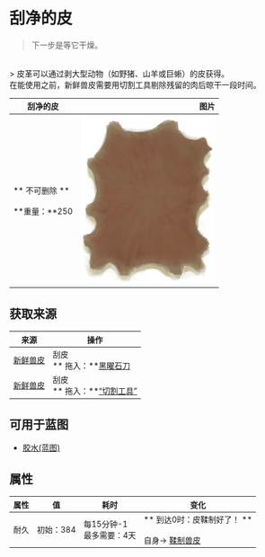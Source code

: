 # 刮净的皮  
> 下一步是等它干燥。  
<br>  
> 皮革可以通过剥大型动物（如野猪、山羊或巨蜥）的皮获得。<br>在能使用之前，新鲜兽皮需要用切割工具剔除残留的肉后晾干一段时间。  
  
  刮净的皮  |   图片   
 ----  |  ----:   
 ** 不可删除 **<br><br>**重量：**250  |  <img decoding="async" src="Sprite/HideFleshed.png" href="a.md" style="max-width:300px;max-height:300px;">   
  
## 获取来源  
来源  |  操作  
----  |  ----  
[新鲜兽皮](SkinFresh.md)  |  刮皮<br>** 拖入：**[黑曜石刀](KnifeObsidian.md)  
[新鲜兽皮](SkinFresh.md)  |  刮皮<br>** 拖入：**[“切割工具”](tag_Cutter.md)  
## 可用于蓝图  
- [胶水(蓝图)](Bp_Glue.md)  
  
  
## 属性   
属性  |  值  |  耗时  |  变化  
----  |  ----  |  ----  |  ----  
耐久  |  初始：384  |  每15分钟-1<br>最多需要：4天  |  ** 到达0时：皮鞣制好了！ **<br><br>自身→ [鞣制兽皮](CuredSkin.md)  


<script>document.title="刮净的皮 - 卡牌生存百科 Card Survival Wiki";</script>